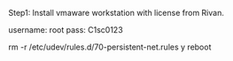 Step1: Install vmaware workstation with license from Rivan.


username: root
pass: C1sc0123

rm -r /etc/udev/rules.d/70-persistent-net.rules
y
reboot
